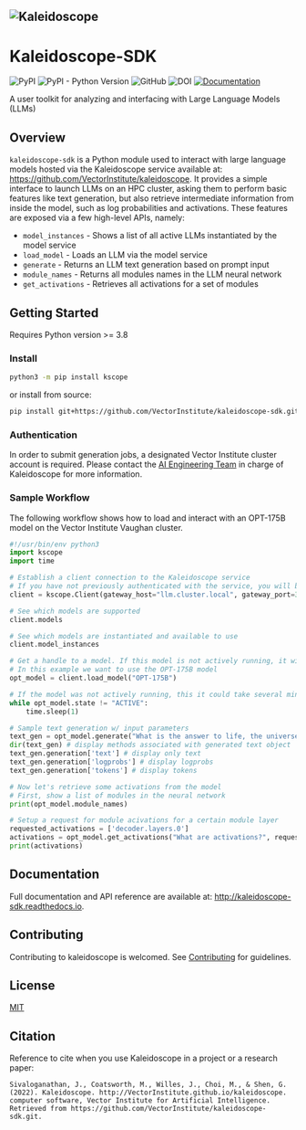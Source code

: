 ![Kaleidoscope](https://user-images.githubusercontent.com/72175053/229659396-2a61cd69-eafa-4a96-8e1c-d93519a8f617.png)
-----------------
# Kaleidoscope-SDK
![PyPI](https://img.shields.io/pypi/v/kscope)
![PyPI - Python Version](https://img.shields.io/pypi/pyversions/kscope)
![GitHub](https://img.shields.io/github/license/VectorInstitute/kaleidoscope-sdk)
![DOI](https://img.shields.io/badge/DOI-in--progress-blue)
[![Documentation](https://img.shields.io/badge/api-reference-lightgrey.svg)](https://kaleidoscope-sdk.readthedocs.io/en/latest/)

A user toolkit for analyzing and interfacing with Large Language Models (LLMs)


## Overview

``kaleidoscope-sdk`` is a Python module used to interact with large language models
hosted via the Kaleidoscope service available at: https://github.com/VectorInstitute/kaleidoscope.
It provides a simple interface to launch LLMs on an HPC cluster, asking them to
perform basic features like text generation, but also retrieve intermediate
information from inside the model, such as log probabilities and activations.
These features are exposed via a few high-level APIs, namely:

* `model_instances` - Shows a list of all active LLMs instantiated by the model service
* `load_model` - Loads an LLM via the model service
* `generate` - Returns an LLM text generation based on prompt input
* `module_names` - Returns all modules names in the LLM neural network
* `get_activations` - Retrieves all activations for a set of modules



## Getting Started

Requires Python version >= 3.8

### Install

```bash
python3 -m pip install kscope
```
or install from source:

```bash
pip install git+https://github.com/VectorInstitute/kaleidoscope-sdk.git
```

### Authentication

In order to submit generation jobs, a designated Vector Institute cluster account is required. Please contact the
[AI Engineering Team](mailto:ai_engineering@vectorinstitute.ai?subject=[Github]%20Kaleidoscope)
in charge of Kaleidoscope for more information.

### Sample Workflow

The following workflow shows how to load and interact with an OPT-175B model
on the Vector Institute Vaughan cluster.

```python
#!/usr/bin/env python3
import kscope
import time

# Establish a client connection to the Kaleidoscope service
# If you have not previously authenticated with the service, you will be prompted to now
client = kscope.Client(gateway_host="llm.cluster.local", gateway_port=3001)

# See which models are supported
client.models

# See which models are instantiated and available to use
client.model_instances

# Get a handle to a model. If this model is not actively running, it will get launched in the background.
# In this example we want to use the OPT-175B model
opt_model = client.load_model("OPT-175B")

# If the model was not actively running, this it could take several minutes to load. Wait for it come online.
while opt_model.state != "ACTIVE":
    time.sleep(1)

# Sample text generation w/ input parameters
text_gen = opt_model.generate("What is the answer to life, the universe, and everything?", {'max_tokens': 5, 'top_k': 4, 'temperature': 0.5})
dir(text_gen) # display methods associated with generated text object
text_gen.generation['text'] # display only text
text_gen.generation['logprobs'] # display logprobs
text_gen.generation['tokens'] # display tokens

# Now let's retrieve some activations from the model
# First, show a list of modules in the neural network
print(opt_model.module_names)

# Setup a request for module acivations for a certain module layer
requested_activations = ['decoder.layers.0']
activations = opt_model.get_activations("What are activations?", requested_activations)
print(activations)
```

## Documentation
Full documentation and API reference are available at: http://kaleidoscope-sdk.readthedocs.io.


## Contributing
Contributing to kaleidoscope is welcomed. See [Contributing](CONTRIBUTING) for
guidelines.


## License
[MIT](LICENSE)


## Citation
Reference to cite when you use Kaleidoscope in a project or a research paper:
```
Sivaloganathan, J., Coatsworth, M., Willes, J., Choi, M., & Shen, G. (2022). Kaleidoscope. http://VectorInstitute.github.io/kaleidoscope. computer software, Vector Institute for Artificial Intelligence. Retrieved from https://github.com/VectorInstitute/kaleidoscope-sdk.git.
```
